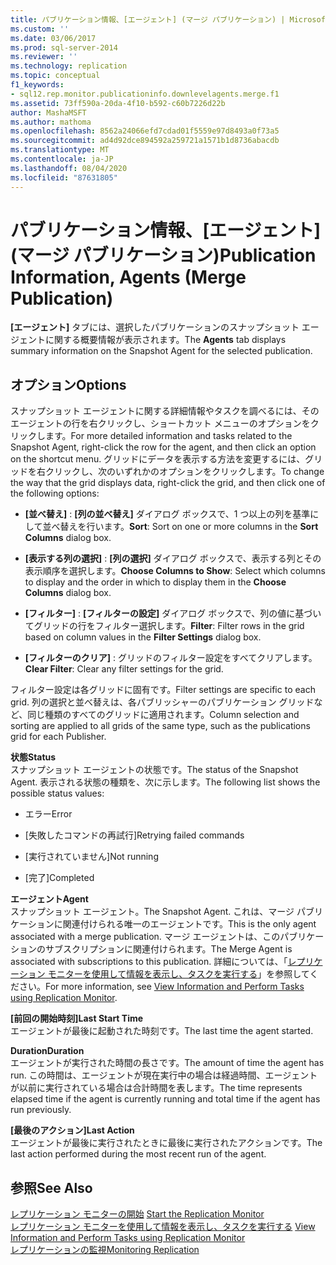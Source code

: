 ```yaml
---
title: パブリケーション情報、[エージェント] (マージ パブリケーション) | Microsoft Docs
ms.custom: ''
ms.date: 03/06/2017
ms.prod: sql-server-2014
ms.reviewer: ''
ms.technology: replication
ms.topic: conceptual
f1_keywords:
- sql12.rep.monitor.publicationinfo.downlevelagents.merge.f1
ms.assetid: 73ff590a-20da-4f10-b592-c60b7226d22b
author: MashaMSFT
ms.author: mathoma
ms.openlocfilehash: 8562a24066efd7cdad01f5559e97d8493a0f73a5
ms.sourcegitcommit: ad4d92dce894592a259721a1571b1d8736abacdb
ms.translationtype: MT
ms.contentlocale: ja-JP
ms.lasthandoff: 08/04/2020
ms.locfileid: "87631805"
---
```

# <a name="publication-information-agents-merge-publication"></a><span data-ttu-id="f9c79-102">パブリケーション情報、[エージェント] (マージ パブリケーション)</span><span class="sxs-lookup"><span data-stu-id="f9c79-102">Publication Information, Agents (Merge Publication)</span></span>
  <span data-ttu-id="f9c79-103">**[エージェント]** タブには、選択したパブリケーションのスナップショット エージェントに関する概要情報が表示されます。</span><span class="sxs-lookup"><span data-stu-id="f9c79-103">The **Agents** tab displays summary information on the Snapshot Agent for the selected publication.</span></span>  
  
## <a name="options"></a><span data-ttu-id="f9c79-104">オプション</span><span class="sxs-lookup"><span data-stu-id="f9c79-104">Options</span></span>  
 <span data-ttu-id="f9c79-105">スナップショット エージェントに関する詳細情報やタスクを調べるには、そのエージェントの行を右クリックし、ショートカット メニューのオプションをクリックします。</span><span class="sxs-lookup"><span data-stu-id="f9c79-105">For more detailed information and tasks related to the Snapshot Agent, right-click the row for the agent, and then click an option on the shortcut menu.</span></span> <span data-ttu-id="f9c79-106">グリッドにデータを表示する方法を変更するには、グリッドを右クリックし、次のいずれかのオプションをクリックします。</span><span class="sxs-lookup"><span data-stu-id="f9c79-106">To change the way that the grid displays data, right-click the grid, and then click one of the following options:</span></span>  
  
-   <span data-ttu-id="f9c79-107">**[並べ替え]** : **[列の並べ替え]** ダイアログ ボックスで、1 つ以上の列を基準にして並べ替えを行います。</span><span class="sxs-lookup"><span data-stu-id="f9c79-107">**Sort**: Sort on one or more columns in the **Sort Columns** dialog box.</span></span>  
  
-   <span data-ttu-id="f9c79-108">**[表示する列の選択]** : **[列の選択]** ダイアログ ボックスで、表示する列とその表示順序を選択します。</span><span class="sxs-lookup"><span data-stu-id="f9c79-108">**Choose Columns to Show**: Select which columns to display and the order in which to display them in the **Choose Columns** dialog box.</span></span>  
  
-   <span data-ttu-id="f9c79-109">**[フィルター]** : **[フィルターの設定]** ダイアログ ボックスで、列の値に基づいてグリッドの行をフィルター選択します。</span><span class="sxs-lookup"><span data-stu-id="f9c79-109">**Filter**: Filter rows in the grid based on column values in the **Filter Settings** dialog box.</span></span>  
  
-   <span data-ttu-id="f9c79-110">**[フィルターのクリア]** : グリッドのフィルター設定をすべてクリアします。</span><span class="sxs-lookup"><span data-stu-id="f9c79-110">**Clear Filter**: Clear any filter settings for the grid.</span></span>  
  
 <span data-ttu-id="f9c79-111">フィルター設定は各グリッドに固有です。</span><span class="sxs-lookup"><span data-stu-id="f9c79-111">Filter settings are specific to each grid.</span></span> <span data-ttu-id="f9c79-112">列の選択と並べ替えは、各パブリッシャーのパブリケーション グリッドなど、同じ種類のすべてのグリッドに適用されます。</span><span class="sxs-lookup"><span data-stu-id="f9c79-112">Column selection and sorting are applied to all grids of the same type, such as the publications grid for each Publisher.</span></span>  
  
 <span data-ttu-id="f9c79-113">**状態**</span><span class="sxs-lookup"><span data-stu-id="f9c79-113">**Status**</span></span>  
 <span data-ttu-id="f9c79-114">スナップショット エージェントの状態です。</span><span class="sxs-lookup"><span data-stu-id="f9c79-114">The status of the Snapshot Agent.</span></span> <span data-ttu-id="f9c79-115">表示される状態の種類を、次に示します。</span><span class="sxs-lookup"><span data-stu-id="f9c79-115">The following list shows the possible status values:</span></span>  
  
-   <span data-ttu-id="f9c79-116">エラー</span><span class="sxs-lookup"><span data-stu-id="f9c79-116">Error</span></span>  
  
-   <span data-ttu-id="f9c79-117">[失敗したコマンドの再試行]</span><span class="sxs-lookup"><span data-stu-id="f9c79-117">Retrying failed commands</span></span>  
  
-   <span data-ttu-id="f9c79-118">[実行されていません]</span><span class="sxs-lookup"><span data-stu-id="f9c79-118">Not running</span></span>  
  
-   <span data-ttu-id="f9c79-119">[完了]</span><span class="sxs-lookup"><span data-stu-id="f9c79-119">Completed</span></span>  
  
 <span data-ttu-id="f9c79-120">**エージェント**</span><span class="sxs-lookup"><span data-stu-id="f9c79-120">**Agent**</span></span>  
 <span data-ttu-id="f9c79-121">スナップショット エージェント。</span><span class="sxs-lookup"><span data-stu-id="f9c79-121">The Snapshot Agent.</span></span> <span data-ttu-id="f9c79-122">これは、マージ パブリケーションに関連付けられる唯一のエージェントです。</span><span class="sxs-lookup"><span data-stu-id="f9c79-122">This is the only agent associated with a merge publication.</span></span> <span data-ttu-id="f9c79-123">マージ エージェントは、このパブリケーションのサブスクリプションに関連付けられます。</span><span class="sxs-lookup"><span data-stu-id="f9c79-123">The Merge Agent is associated with subscriptions to this publication.</span></span> <span data-ttu-id="f9c79-124">詳細については、「[レプリケーション モニターを使用して情報を表示し、タスクを実行する](monitor/view-information-and-perform-tasks-replication-monitor.md)」を参照してください。</span><span class="sxs-lookup"><span data-stu-id="f9c79-124">For more information, see [View Information and Perform Tasks using Replication Monitor](monitor/view-information-and-perform-tasks-replication-monitor.md).</span></span>  
  
 <span data-ttu-id="f9c79-125">**[前回の開始時刻]**</span><span class="sxs-lookup"><span data-stu-id="f9c79-125">**Last Start Time**</span></span>  
 <span data-ttu-id="f9c79-126">エージェントが最後に起動された時刻です。</span><span class="sxs-lookup"><span data-stu-id="f9c79-126">The last time the agent started.</span></span>  
  
 <span data-ttu-id="f9c79-127">**Duration**</span><span class="sxs-lookup"><span data-stu-id="f9c79-127">**Duration**</span></span>  
 <span data-ttu-id="f9c79-128">エージェントが実行された時間の長さです。</span><span class="sxs-lookup"><span data-stu-id="f9c79-128">The amount of time the agent has run.</span></span> <span data-ttu-id="f9c79-129">この時間は、エージェントが現在実行中の場合は経過時間、エージェントが以前に実行されている場合は合計時間を表します。</span><span class="sxs-lookup"><span data-stu-id="f9c79-129">The time represents elapsed time if the agent is currently running and total time if the agent has run previously.</span></span>  
  
 <span data-ttu-id="f9c79-130">**[最後のアクション]**</span><span class="sxs-lookup"><span data-stu-id="f9c79-130">**Last Action**</span></span>  
 <span data-ttu-id="f9c79-131">エージェントが最後に実行されたときに最後に実行されたアクションです。</span><span class="sxs-lookup"><span data-stu-id="f9c79-131">The last action performed during the most recent run of the agent.</span></span>  
  
## <a name="see-also"></a><span data-ttu-id="f9c79-132">参照</span><span class="sxs-lookup"><span data-stu-id="f9c79-132">See Also</span></span>  
 <span data-ttu-id="f9c79-133">[レプリケーション モニターの開始](monitor/start-the-replication-monitor.md) </span><span class="sxs-lookup"><span data-stu-id="f9c79-133">[Start the Replication Monitor](monitor/start-the-replication-monitor.md) </span></span>  
 <span data-ttu-id="f9c79-134">[レプリケーション モニターを使用して情報を表示し、タスクを実行する](monitor/view-information-and-perform-tasks-replication-monitor.md) </span><span class="sxs-lookup"><span data-stu-id="f9c79-134">[View Information and Perform Tasks using Replication Monitor](monitor/view-information-and-perform-tasks-replication-monitor.md) </span></span>  
 [<span data-ttu-id="f9c79-135">レプリケーションの監視</span><span class="sxs-lookup"><span data-stu-id="f9c79-135">Monitoring Replication</span></span>](monitoring-replication.md)  
  
  
